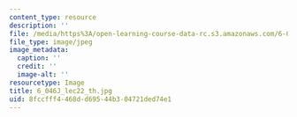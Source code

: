 ```yaml
---
content_type: resource
description: ''
file: /media/https%3A/open-learning-course-data-rc.s3.amazonaws.com/6-046j-introduction-to-algorithms-sma-5503-fall-2005/8fccfff4468dd69544b304721ded74e1_6_046J_lec22_th.jpg
file_type: image/jpeg
image_metadata:
  caption: ''
  credit: ''
  image-alt: ''
resourcetype: Image
title: 6_046J_lec22_th.jpg
uid: 8fccfff4-468d-d695-44b3-04721ded74e1
---
```

